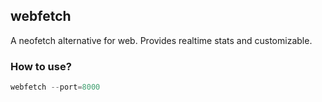 ## webfetch

A neofetch alternative for web. Provides realtime stats and customizable.

### How to use?
```go
webfetch --port=8000
```